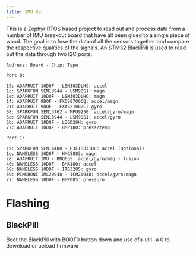 ```yaml
---
title: IMU Bar
---
```


This is a Zephyr RTOS based project to read out and process data from a
number of IMU breakout board that have all been glued to a single piece
of wood. The goal is to fuse the data of all the sensors together and
compare the respective qualities of the signals. An STM32 BlackPill is
used to read out the data through two I2C ports:

    Address: Board - Chip: Type

    Port 0:

    19: ADAFRUIT 10DOF - LSM303DLHC: accel
    1c: SPARKFUN SEN13944 - LSM9DS1: magn
    1e: ADAFRUIT 10DOF - LSM303DLHC: magn
    1f: ADAFRUIT 9DOF - FXOS8700CQ: accel/magn
    21: ADAFRUIT 9DOF - FXAS21002C: gyro
    68: SPARKFUN SEN13762 - MPU9250: accel/gyro/magn
    6a: SPARKFUN SEN13944 - LSM9DS1: accel/gyro
    6b: ADAFRUIT 10DOF - L3GD20H: gyro
    77: ADAFRUIT 10DOF - BMP180: press/temp

    Port 1:

    19: SPARKFUN SEN14480 - H3LIS331DL: accel (Optional)
    1e: NAMELESS 10DOF - HMC5883: magn
    28: ADAFRUIT IMU - BNO055: accel/gyro/mag - fusion
    40: NAMELESS 10DOF - BMA180: accel
    68: NAMELESS 10DOF - ITG3205: gyro
    69: PIMORONI IMC20948 - ICM20948: accel/gyro/magn
    77: NAMELESS 10DOF - BMP085: pressure

# Flashing

## BlackPill

Boot the BlackPill with BOOT0 button down and use dfu-util -a 0 to
download or upload firmware
